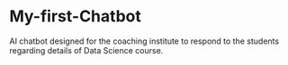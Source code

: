 # My-first-Chatbot
AI chatbot designed for the coaching institute to respond to the students regarding details of Data Science course. 
